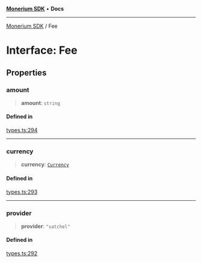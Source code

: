 [**Monerium SDK**](../README.md) • **Docs**

***

[Monerium SDK](../README.md) / Fee

# Interface: Fee

## Properties

### amount

> **amount**: `string`

#### Defined in

[types.ts:294](https://github.com/monerium/js-monorepo/blob/main/packages/sdk/src/types.ts#L294)

***

### currency

> **currency**: [`Currency`](../enumerations/Currency.md)

#### Defined in

[types.ts:293](https://github.com/monerium/js-monorepo/blob/main/packages/sdk/src/types.ts#L293)

***

### provider

> **provider**: `"satchel"`

#### Defined in

[types.ts:292](https://github.com/monerium/js-monorepo/blob/main/packages/sdk/src/types.ts#L292)

